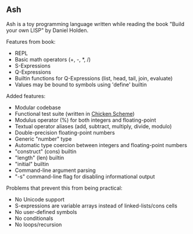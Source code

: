 ## Ash

Ash is a toy programming language written while reading the book
"Build your own LISP" by Daniel Holden.

Features from book:
- REPL
- Basic math operators (+, -, *, /)
- S-Expressions
- Q-Expressions
- Builtin functions for Q-Expressions (list, head, tail, join, evaluate)
- Values may be bound to symbols using 'define' builtin

Added features:
- Modular codebase
- Functional test suite (written in [Chicken Scheme](https://www.call-cc.org/))
- Modulus operator (%) for both integers and floating-point
- Textual operator aliases (add, subtract, multiply, divide, modulo)
- Double-precision floating-point numbers
- Generic "number" type
- Automatic type coercion between integers and floating-point numbers
- "construct" (cons) builtin
- "length" (len) builtin
- "initial" builtin
- Command-line argument parsing
- "-s" command-line flag for disabling informational output

Problems that prevent this from being practical:
- No Unicode support
- S-expressions are variable arrays instead of linked-lists/cons cells
- No user-defined symbols
- No conditionals
- No loops/recursion
